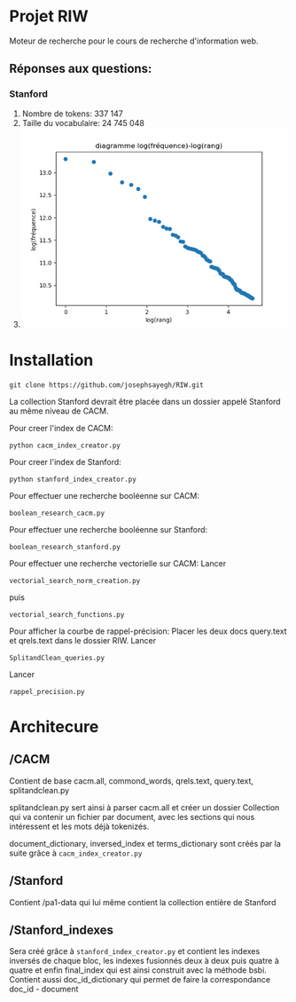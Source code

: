 # Projet RIW

Moteur de recherche pour le cours de recherche d'information web.

## Réponses aux questions: 

### Stanford

1) Nombre de tokens: 337 147
2) Taille du vocabulaire: 24 745 048
5) ![alt text](stanford.png)


# Installation
```
git clone https://github.com/josephsayegh/RIW.git
```

La collection Stanford devrait être placée dans un dossier appelé Stanford au même niveau de CACM.

Pour creer l'index de CACM:
```
python cacm_index_creator.py
```
Pour creer l'index de Stanford:
```
python stanford_index_creator.py
```
Pour effectuer une recherche booléenne sur CACM:
```
boolean_research_cacm.py
```
Pour effectuer une recherche booléenne sur Stanford:
```
boolean_research_stanford.py
```
Pour effectuer une recherche vectorielle sur CACM:
Lancer
```
vectorial_search_norm_creation.py
```
puis
```
vectorial_search_functions.py
```
Pour afficher la courbe de rappel-précision:
Placer les deux docs query.text et qrels.text dans le dossier RIW. Lancer 
```
SplitandClean_queries.py
```
 Lancer 
 ```
 rappel_precision.py
 ```

# Architecure

## /CACM 
Contient de base cacm.all, commond_words, qrels.text, query.text, splitandclean.py

splitandclean.py sert ainsi à parser cacm.all et créer un dossier Collection qui va contenir un fichier 
par document, avec les sections qui nous intéressent et les mots déjà tokenizés.

document_dictionary, inversed_index et terms_dictionary sont créés par la suite grâce à ```cacm_index_creator.py```

## /Stanford
Contient /pa1-data qui lui même contient la collection entière de Stanford

## /Stanford_indexes
Sera créé grâce à ```stanford_index_creator.py``` et contient les indexes inversés de chaque bloc,
les indexes fusionnés deux à deux puis quatre à quatre et enfin final_index qui est ainsi construit
avec la méthode bsbi. 
Contient aussi doc_id_dictionary qui permet de faire la correspondance doc_id - document



